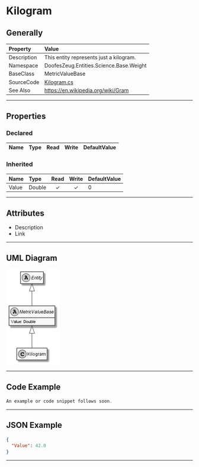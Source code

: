 ﻿# Kilogram

## Generally

|Property|Value|
|:-|:-|
|Description|This entity represents just a kilogram.|
|Namespace|DoofesZeug.Entities.Science.Base.Weight|
|BaseClass|MetricValueBase|
|SourceCode|[Kilogram.cs](../../../../DoofesZeug.Library/Src/Entities/Science/Base/Weight/Kilogram.cs)|
|See Also|https://en.wikipedia.org/wiki/Gram|

---

## Properties

### Declared

|Name|Type|Read|Write|DefaultValue|
|:---|:---|:--:|:---:|:-----------|

### Inherited

|Name|Type|Read|Write|DefaultValue|
|:---|:---|:--:|:---:|:-----------|
|Value|Double|&#x2713;|&#x2713;|0|

---

## Attributes

- Description
- Link

---

## UML Diagram

![Kilogram.png](./Kilogram.png "Kilogram")

---

## Code Example

```cs
An example or code snippet follows soon.
```

---

## JSON Example

```json
{
  "Value": 42.0
}
```

---

